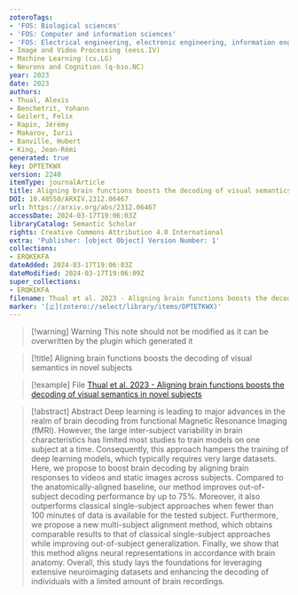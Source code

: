 ```yaml
---
zoteroTags:
- 'FOS: Biological sciences'
- 'FOS: Computer and information sciences'
- 'FOS: Electrical engineering, electronic engineering, information engineering'
- Image and Video Processing (eess.IV)
- Machine Learning (cs.LG)
- Neurons and Cognition (q-bio.NC)
year: 2023
date: 2023
authors:
- Thual, Alexis
- Benchetrit, Yohann
- Geilert, Felix
- Rapin, Jérémy
- Makarov, Iurii
- Banville, Hubert
- King, Jean-Rémi
generated: true
key: DPTETKWX
version: 2240
itemType: journalArticle
title: Aligning brain functions boosts the decoding of visual semantics in novel subjects
DOI: 10.48550/ARXIV.2312.06467
url: https://arxiv.org/abs/2312.06467
accessDate: 2024-03-17T19:06:03Z
libraryCatalog: Semantic Scholar
rights: Creative Commons Attribution 4.0 International
extra: 'Publisher: [object Object] Version Number: 1'
collections:
- ERQKEKFA
dateAdded: 2024-03-17T19:06:03Z
dateModified: 2024-03-17T19:06:09Z
super_collections:
- ERQKEKFA
filename: Thual et al. 2023 - Aligning brain functions boosts the decoding of visual semantics in novel subjects
marker: '[🇿](zotero://select/library/items/DPTETKWX)'
---
```



 > 
 > \[!warning\] Warning
 > This note should not be modified as it can be overwritten by the plugin which generated it

 > 
 > \[!title\] Aligning brain functions boosts the decoding of visual semantics in novel subjects

 > 
 > \[!example\] File
 > [Thual et al. 2023 - Aligning brain functions boosts the decoding of visual semantics in novel subjects](Thual%20et%20al.%202023%20-%20Aligning%20brain%20functions%20boosts%20the%20decoding%20of%20visual%20semantics%20in%20novel%20subjects.pdf)

 > 
 > \[!abstract\] Abstract
 > Deep learning is leading to major advances in the realm of brain decoding from functional Magnetic Resonance Imaging (fMRI). However, the large inter-subject variability in brain characteristics has limited most studies to train models on one subject at a time. Consequently, this approach hampers the training of deep learning models, which typically requires very large datasets. Here, we propose to boost brain decoding by aligning brain responses to videos and static images across subjects. Compared to the anatomically-aligned baseline, our method improves out-of-subject decoding performance by up to 75%. Moreover, it also outperforms classical single-subject approaches when fewer than 100 minutes of data is available for the tested subject. Furthermore, we propose a new multi-subject alignment method, which obtains comparable results to that of classical single-subject approaches while improving out-of-subject generalization. Finally, we show that this method aligns neural representations in accordance with brain anatomy. Overall, this study lays the foundations for leveraging extensive neuroimaging datasets and enhancing the decoding of individuals with a limited amount of brain recordings.
